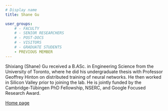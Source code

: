 ```yaml
---
# Display name
title: Shane Gu

user_groups:
    # - FACULTY
    # - SENIOR RESEARCHERS
    # - POST-DOCS
    # - VISITORS
    # - GRADUATE STUDENTS
    - PREVIOUS MEMBER
---
```



Shixiang (Shane) Gu received a B.ASc. in Engineering Science from the University of Toronto, where he did his undergraduate thesis with Professor Geoffrey Hinton on distributed training of neural networks. He then worked in Silicon Valley prior to joining the lab. He is jointly funded by the Cambridge-Tübingen PhD Fellowship, NSERC, and Google Focused Research Award.

[Home page](https://sites.google.com/view/gugurus)